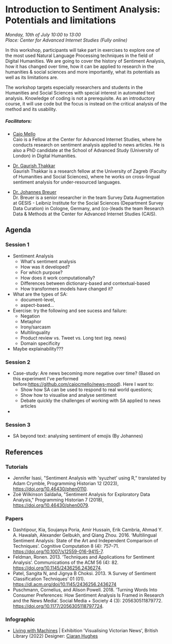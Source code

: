 # Introduction to Sentiment Analysis: Potentials and limitations

*Monday, 10th of July 10:00 to 13:00* <br>
*Place: Center for Advanced Internet Studies (Fully online)*

In this workshop, participants will take part in exercises to explore one of the most used Natural Language Processing techniques in the field of Digital Humanities. We are going to cover the history of Sentiment Analysis, how it has changed over time, how it can be applied to research in the humanities & social sciences and more importantly, what its potentials as well as its limitations are.  

The workshop targets especially researchers and students in the Humanities and Social Sciences with special interest in automated text analysis. Knowledge of coding is not a prerequisite. As an introductory course, it will use code but the focus is instead on the critical analysis of the method and its usability. 

##### Facilitators: 

- [Caio Mello](https://www.cais-research.de/fellows/caio-mello/)<br>
Caio is a Fellow at the Center for Advanced Internet Studies, where he conducts research on sentiment analysis applied to news articles. He is also a PhD candidate at the School of Advanced Study (University of London) in Digital Humanities. 

- [Dr. Gaurish Thakkar](https://thak123.github.io/)<br> 
Gaurish Thakkar is a research fellow at the University of Zagreb (Faculty of Humanities and Social Sciences), where he works on cross-lingual sentiment analysis for under-resourced languages.

- [Dr. Johannes Breuer](https://www.cais-research.de/team/johannes-breuer/)<br>
Dr. Breuer is a senior researcher in the team Survey Data Augmentation at GESIS - Leibniz Institute for the Social Sciences (Department Survey Data Curation) in Cologne, Germany, and (co-)leads the team Research Data & Methods at the Center for Advanced Internet Studies (CAIS).



## Agenda 

### Session 1
- Sentiment Analysis
  - What's sentiment analysis
  - How was it developed? 
  - For which purpose? 
  - How does it work computationally?
  - Differences between dictionary-based and contextual-based 
  - How transformers models have changed it? 
- What are the types of SA: 
  - document-level, 
  - aspect-based...
- Exercise: try the following and see sucess and failure:
  - Negation
  - Metaphor
  - Irony/sarcasm
  - Multilinguality
  - Product review vs. Tweet vs. Long text (eg. news)
  - Domain specificity 
- Maybe explainability???

### Session 2

- Case-study: Are news becoming more negative over time? (Based on this experiment I've performed before:https://github.com/caiocmello/news-mood). Here I want to:
  - Show how SA can be used to respond to real world questions;
  - Show how to visualise and analyse sentiment
  - Debate quickly the challenges of working with SA applied to news articles
-
### Session 3

- SA beyond text: analysing sentiment of emojis (By Johannes) 


## References

### Tutorials
- Jennifer Isasi, "Sentiment Analysis with 'syuzhet' using R," translated by Adam Crymble, Programming Historian 12 (2023), https://doi.org/10.46430/phen0110.
- Zoë Wilkinson Saldaña, "Sentiment Analysis for Exploratory Data Analysis," Programming Historian 7 (2018), https://doi.org/10.46430/phen0079.

### Papers
- Dashtipour, Kia, Soujanya Poria, Amir Hussain, Erik Cambria, Ahmad Y. A. Hawalah, Alexander Gelbukh, and Qiang Zhou. 2016. ‘Multilingual Sentiment Analysis: State of the Art and Independent Comparison of Techniques’. Cognitive Computation 8 (4): 757–71. https://doi.org/10.1007/s12559-016-9415-7.
- Feldman, Ronen. 2013. ‘Techniques and Applications for Sentiment Analysis’. Communications of the ACM 56 (4): 82. https://doi.org/10.1145/2436256.2436274.
- Patel, Sangita N, and Jignya B Choksi. 2013. ‘A Survey of Sentiment Classification Techniques’ 01 (01). https://dl.acm.org/doi/10.1145/2436256.2436274
- Puschmann, Cornelius, and Alison Powell. 2018. ‘Turning Words Into Consumer Preferences: How Sentiment Analysis Is Framed in Research and the News Media’. Social Media + Society 4 (3): 205630511879772. https://doi.org/10.1177/2056305118797724.

### Infographic
- [Living with Machines](https://images.squarespace-cdn.com/content/v1/5d23a26521738200016f8cb6/ec82b182-6351-4f3f-8e37-6436e8187e3e/BL_INDUSTRY_FINAL2002.jpg?format=1000w) | 
Exhibition 'Visualising Victorian News', British Library (2022) 
Designer: [Ciaran Hughes](https://www.ciaranhughes.design/)





